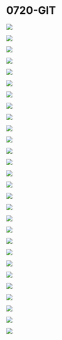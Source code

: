# 0720-GIT

![](file:///Users/apple/Desktop/Library/LibrarypPictures/RunNet/git-1/幻灯片01.jpg)

![](file:///Users/apple/Desktop/Library/LibrarypPictures/RunNet/git-1/幻灯片02.jpg)

![](file:///Users/apple/Desktop/Library/LibrarypPictures/RunNet/git-1/幻灯片03.jpg)

![](file:///Users/apple/Desktop/Library/LibrarypPictures/RunNet/git-1/幻灯片04.jpg)

![](file:///Users/apple/Desktop/Library/LibrarypPictures/RunNet/git-1/幻灯片05.jpg)

![](file:///Users/apple/Desktop/Library/LibrarypPictures/RunNet/git-1/幻灯片06.jpg)

![](file:///Users/apple/Desktop/Library/LibrarypPictures/RunNet/git-1/幻灯片07.jpg)

![](file:///Users/apple/Desktop/Library/LibrarypPictures/RunNet/git-1/幻灯片08.jpg)

![](file:///Users/apple/Desktop/Library/LibrarypPictures/RunNet/git-1/幻灯片09.jpg)

![](file:///Users/apple/Desktop/Library/LibrarypPictures/RunNet/git-1/幻灯片10.jpg)

![](file:///Users/apple/Desktop/Library/LibrarypPictures/RunNet/git-1/幻灯片11.jpg)

![](file:///Users/apple/Desktop/Library/LibrarypPictures/RunNet/git-1/幻灯片12.jpg)

![](file:///Users/apple/Desktop/Library/LibrarypPictures/RunNet/git-1/幻灯片13.jpg)

![](file:///Users/apple/Desktop/Library/LibrarypPictures/RunNet/git-1/幻灯片14.jpg)

![](file:///Users/apple/Desktop/Library/LibrarypPictures/RunNet/git-1/幻灯片15.jpg)

![](file:///Users/apple/Desktop/Library/LibrarypPictures/RunNet/git-1/幻灯片16.jpg)

![](file:///Users/apple/Desktop/Library/LibrarypPictures/RunNet/git-1/幻灯片17.jpg)

![](file:///Users/apple/Desktop/Library/LibrarypPictures/RunNet/git-1/幻灯片18.jpg)

![](file:///Users/apple/Desktop/Library/LibrarypPictures/RunNet/git-1/幻灯片19.jpg)

![](file:///Users/apple/Desktop/Library/LibrarypPictures/RunNet/git-1/幻灯片20.jpg)

![](file:///Users/apple/Desktop/Library/LibrarypPictures/RunNet/git-1/幻灯片21.jpg)

![](file:///Users/apple/Desktop/Library/LibrarypPictures/RunNet/git-1/幻灯片22.jpg)

![](file:///Users/apple/Desktop/Library/LibrarypPictures/RunNet/git-1/幻灯片23.jpg)

![](file:///Users/apple/Desktop/Library/LibrarypPictures/RunNet/git-1/幻灯片24.jpg)

![](file:///Users/apple/Desktop/Library/LibrarypPictures/RunNet/git-1/幻灯片25.jpg)

![](file:///Users/apple/Desktop/Library/LibrarypPictures/RunNet/git-1/幻灯片26.jpg)

![](file:///Users/apple/Desktop/Library/LibrarypPictures/RunNet/git-1/幻灯片27.jpg)

![](file:///Users/apple/Desktop/Library/LibrarypPictures/RunNet/git-1/幻灯片28.jpg)

